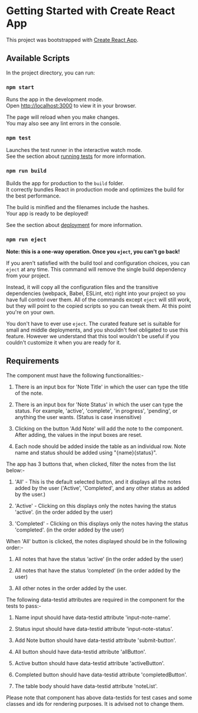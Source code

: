 # Getting Started with Create React App

This project was bootstrapped with [Create React App](https://github.com/facebook/create-react-app).

## Available Scripts

In the project directory, you can run:

### `npm start`

Runs the app in the development mode.\
Open [http://localhost:3000](http://localhost:3000) to view it in your browser.

The page will reload when you make changes.\
You may also see any lint errors in the console.

### `npm test`

Launches the test runner in the interactive watch mode.\
See the section about [running tests](https://facebook.github.io/create-react-app/docs/running-tests) for more information.

### `npm run build`

Builds the app for production to the `build` folder.\
It correctly bundles React in production mode and optimizes the build for the best performance.

The build is minified and the filenames include the hashes.\
Your app is ready to be deployed!

See the section about [deployment](https://facebook.github.io/create-react-app/docs/deployment) for more information.

### `npm run eject`

**Note: this is a one-way operation. Once you `eject`, you can't go back!**

If you aren't satisfied with the build tool and configuration choices, you can `eject` at any time. This command will remove the single build dependency from your project.

Instead, it will copy all the configuration files and the transitive dependencies (webpack, Babel, ESLint, etc) right into your project so you have full control over them. All of the commands except `eject` will still work, but they will point to the copied scripts so you can tweak them. At this point you're on your own.

You don't have to ever use `eject`. The curated feature set is suitable for small and middle deployments, and you shouldn't feel obligated to use this feature. However we understand that this tool wouldn't be useful if you couldn't customize it when you are ready for it.

## Requirements

The component must have the following functionalities:-

1. There is an input box for 'Note Title' in which the user can type the title of the note.

2. There is an input box for 'Note Status' in which the user can type the status. For example, 'active', 'complete', 'in progress', 'pending', or anything the user wants. (Status is case insensitive)

3. Clicking on the button 'Add Note' will add the note to the component. After adding, the values in the input boxes are reset.

4. Each node should be added inside the table <tbody data-testid="noteList"> as an individual row. Note name and status should be added using "<tr><td>{name}</td><td>{status}</td></tr>".


The app has 3 buttons that, when clicked, filter the notes from the list below:-

1. 'All' - This is the default selected button, and it displays all the notes added by the user ('Active', 'Completed', and any other status as added by the user.)

2. 'Active' - Clicking on this displays only the notes having the status 'active'. (in the order added by the user)

3. 'Completed' - Clicking on this displays only the notes having the status 'completed'. (in the order added by the user)


When 'All' button is clicked, the notes displayed should be in the following order:-

1. All notes that have the status ‘active’ (in the order added by the user)

2. All notes that have the status ‘completed’ (in the order added by the user)

3. All other notes in the order added by the user.


The following data-testid attributes are required in the component for the tests to pass:-

1. Name input should have data-testid attribute 'input-note-name'.

2. Status input should have data-testid attribute 'input-note-status'.

3. Add Note button should have data-testid attribute 'submit-button'.

4. All button should have data-testid attribute 'allButton'.

5. Active button should have data-testid attribute 'activeButton'.

6. Completed button should have data-testid attribute 'completedButton'.

7. The table body <tbody> should have data-testid attribute 'noteList'.

Please note that component has above data-testids for test cases and some classes and ids for rendering purposes. It is advised not to change them.
